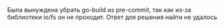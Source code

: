Была вынуждена убрать go-build из pre-commit, так как из-за библиотеки io/fs он не проходит. Ответ для решения найти не удалось
